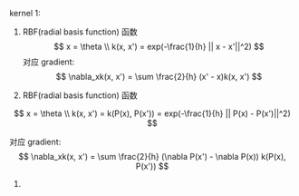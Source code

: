 kernel 1:

1. RBF(radial basis function) 函数
   $$
   x = \theta \\
   k(x, x') = exp(-\frac{1}{h} || x - x'||^2)
   $$
   对应 gradient:
   $$
   \nabla_xk(x, x') = \sum \frac{2}{h} (x' - x)k(x, x')
   $$

2. RBF(radial basis function) 函数

$$
x = \theta \\
k(x, x') = k(P(x), P(x')) = exp(-\frac{1}{h} || P(x) - P(x')||^2)
$$

对应 gradient:
$$
\nabla_xk(x, x') = \sum \frac{2}{h} (\nabla P(x') - \nabla P(x)) k(P(x), P(x'))
$$

1. 